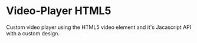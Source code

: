 # Video-Player HTML5
 Custom video player using the HTML5 video element and it's Jacascript API with a custom design.
